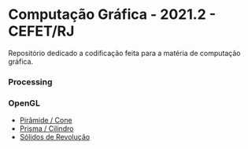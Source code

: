 # Computação Gráfica - 2021.2 - CEFET/RJ

Repositório dedicado a codificação feita para a matéria de computação gráfica.

### Processing

### OpenGL

- [Pirâmide / Cone]()
- [Prisma / Cilindro]()
- [Sólidos de Revolução](https://github.com/pedro-telles/computer-graphics/tree/main/Solidos%20de%20Revolu%C3%A7%C3%A3o)
